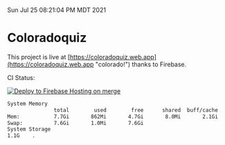 Sun Jul 25 08:21:04 PM MDT 2021

# Coloradoquiz


This project is live at [https://coloradoquiz.web.app](https://coloradoquiz.web.app "colorado!") thanks to Firebase.

CI Status: 

[![Deploy to Firebase Hosting on merge](https://github.com/teamkushal/coloradoquiz/actions/workflows/firebase-hosting-merge.yml/badge.svg)](https://github.com/teamkushal/coloradoquiz/actions/workflows/firebase-hosting-merge.yml)

```bash
System Memory
               total        used        free      shared  buff/cache   available
Mem:           7.7Gi       862Mi       4.7Gi       8.0Mi       2.1Gi       6.5Gi
Swap:          7.6Gi       1.0Mi       7.6Gi
System Storage
1.1G	.
```
```bash
